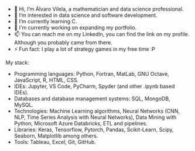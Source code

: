 - 👋 Hi, I’m Álvaro Vilela, a mathematician and data science professional.
- 👀 I’m interested in data science and software development.
- 🌱 I’m currently learning C.
- 👾 I'm currently working on expanding my portfolio.
- 📫 You can reach me on my LinkedIn, you can find the link on my profile. Although you probably came from there.
- ⚡ Fun fact: I play a lot of strategy games in my free time :P

My stack:
- Programming languages: Python, Fortran, MatLab, GNU Octave, JavaScript, R, HTML, CSS.
- IDEs: Jupyter, VS Code, PyCharm, Spyder (and other .ipynb based IDEs).
- Databases and database management systems: SQL, MongoDB, MySQL.
- Technologies: Machine Learning algorithms, Neural Networks (CNN, NLP, Time Series Analysis with Neural Networks), Data Mining with Python, Microsoft Azure Databricks, ETL and pipelines.
- Libraries: Keras, Tensorflow, Pytorch, Pandas, Scikit-Learn, Scipy, Seaborn, Matplotlib among others.
- Tools: Tableau, Excel, Git, GitHub.

<!---
Alv4roVN/Alv4roVN is a ✨ special ✨ repository because its `README.md` (this file) appears on your GitHub profile.
You can click the Preview link to take a look at your changes.
--->
